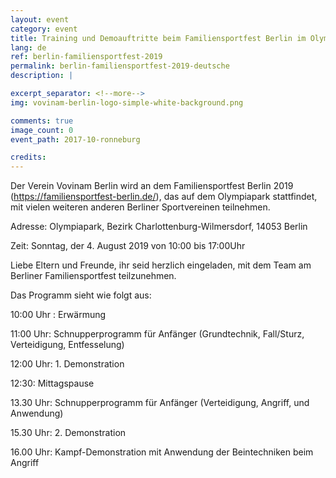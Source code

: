```yaml
---
layout: event
category: event
title: Training und Demoauftritte beim Familiensportfest Berlin im Olympiastadion Berlin.
lang: de
ref: berlin-familiensportfest-2019
permalink: berlin-familiensportfest-2019-deutsche
description: |

excerpt_separator: <!--more-->
img: vovinam-berlin-logo-simple-white-background.png

comments: true
image_count: 0
event_path: 2017-10-ronneburg

credits:
---
```


Der Verein Vovinam Berlin wird an dem Familiensportfest Berlin 2019 (https://familiensportfest-berlin.de/), das auf dem Olympiapark stattfindet, mit vielen weiteren anderen Berliner Sportvereinen teilnehmen.

Adresse: Olympiapark, Bezirk Charlottenburg-Wilmersdorf, 14053 Berlin

Zeit: Sonntag, der 4. August 2019 von 10:00 bis 17:00Uhr

Liebe Eltern und Freunde, ihr seid herzlich eingeladen, mit dem Team am Berliner Familiensportfest teilzunehmen.

Das Programm sieht wie folgt aus:

10:00 Uhr : Erwärmung

11:00 Uhr: Schnupperprogramm für Anfänger (Grundtechnik, Fall/Sturz, Verteidigung, Entfesselung)

12:00 Uhr: 1. Demonstration

12:30: Mittagspause

13.30 Uhr: Schnupperprogramm für Anfänger
(Verteidigung, Angriff, und Anwendung)

15.30 Uhr: 2. Demonstration

16.00 Uhr: Kampf-Demonstration mit Anwendung der Beintechniken beim Angriff

<!--more-->
